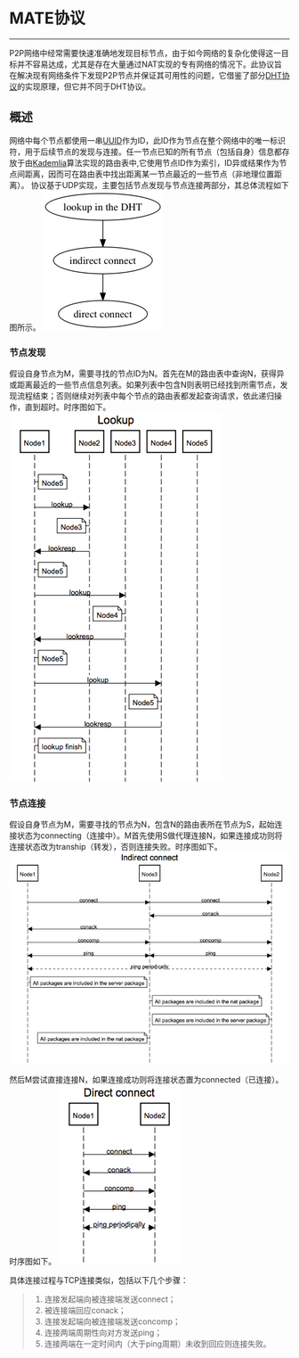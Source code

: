 # MATE协议

------

P2P网络中经常需要快速准确地发现目标节点，由于如今网络的复杂化使得这一目标并不容易达成，尤其是存在大量通过NAT实现的专有网络的情况下。此协议旨在解决现有网络条件下发现P2P节点并保证其可用性的问题，它借鉴了部分[DHT协议](http://www.bittorrent.org/beps/bep_0005.html)的实现原理，但它并不同于DHT协议。

## 概述
网络中每个节点都使用一串[UUID](http://zh.wikipedia.org/wiki/通用唯一识别码)作为ID，此ID作为节点在整个网络中的唯一标识符，用于后续节点的发现与连接。任一节点已知的所有节点（包括自身）信息都存放于由[Kademlia](http://zh.wikipedia.org/wiki/Kademlia)算法实现的路由表中,它使用节点ID作为索引，ID异或结果作为节点间距离，因而可在路由表中找出距离某一节点最近的一些节点（非地理位置距离）。
协议基于UDP实现，主要包括节点发现与节点连接两部分，其总体流程如下图所示。
![](findNode.png)

### 节点发现
假设自身节点为M，需要寻找的节点ID为N。首先在M的路由表中查询N，获得异或距离最近的一些节点信息列表。如果列表中包含N则表明已经找到所需节点，发现流程结束；否则继续对列表中每个节点的路由表都发起查询请求，依此递归操作，直到超时。时序图如下。
![](lookup.png)

### 节点连接
假设自身节点为M，需要寻找的节点为N，包含N的路由表所在节点为S，起始连接状态为connecting（连接中）。M首先使用S做代理连接N，如果连接成功则将连接状态改为tranship（转发），否则连接失败。时序图如下。
![](indirect.png)

然后M尝试直接连接N，如果连接成功则将连接状态置为connected（已连接）。时序图如下。
![](direct.png)

具体连接过程与TCP连接类似，包括以下几个步骤：
> 1. 连接发起端向被连接端发送connect；
> 2. 被连接端回应conack；
> 3. 连接发起端向被连接端发送concomp；
> 4. 连接两端周期性向对方发送ping；
> 5. 连接两端在一定时间内（大于ping周期）未收到回应则连接失败。